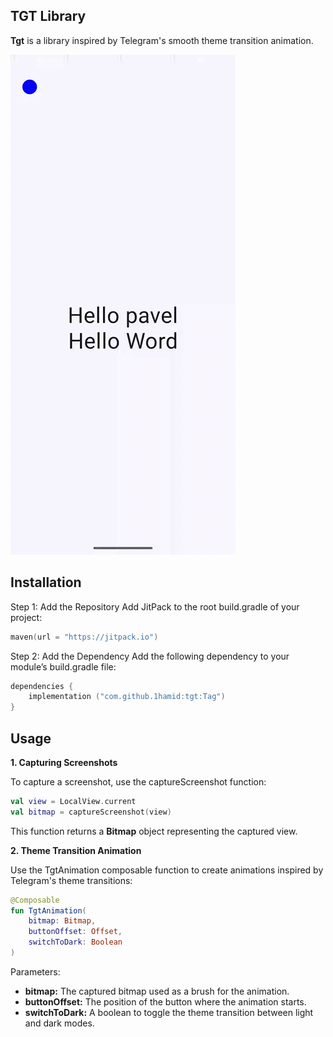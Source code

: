 ## TGT Library

**Tgt** is a library inspired by Telegram's smooth theme transition animation.

![TGT](tgt.gif)

## Installation
Step 1: Add the Repository
Add JitPack to the root build.gradle of your project:
```kotlin
maven(url = "https://jitpack.io")
```

Step 2: Add the Dependency
Add the following dependency to your module’s build.gradle file:
```kotlin
dependencies {
    implementation ("com.github.1hamid:tgt:Tag")
}
```

## Usage
**1. Capturing Screenshots**

To capture a screenshot, use the captureScreenshot function:

```kotlin
val view = LocalView.current
val bitmap = captureScreenshot(view)
```

This function returns a **Bitmap** object representing the captured view.

**2. Theme Transition Animation**

Use the TgtAnimation composable function to create animations inspired by Telegram's theme transitions:

```kotlin
@Composable
fun TgtAnimation(
    bitmap: Bitmap,
    buttonOffset: Offset,
    switchToDark: Boolean
)
```

Parameters:
- **bitmap:** The captured bitmap used as a brush for the animation.
- **buttonOffset:** The position of the button where the animation starts.
- **switchToDark:** A boolean to toggle the theme transition between light and dark modes.

